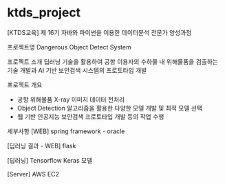 # ktds_project
[KTDS교육] 제 16기 자바와 파이썬을 이용한 데이터분석 전문가 양성과정

프로젝트명
Dangerous Object Detect System

프로젝트 소개
딥러닝 기술을 활용하여 공항 이용자의 수하물 내 위해물품을 검출하는 기술 개발과 AI 기반 보안검색 시스템의 프로토타입 개발

프로젝트 개요
- 공항 위해물품 X-ray 이미지 데이터 전처리
- Object Detection 알고리즘을 활용한 다양한 모델 개발 및 최적 모델 선택
- 웹 기반 인공지능 보안검색 프로토타입 개발 등의 작업 수행

세부사항
[WEB] spring framework - oracle

[딥러닝 결과 - WEB] flask

[딥러닝] Tensorflow Keras 모델

[Server] AWS EC2
